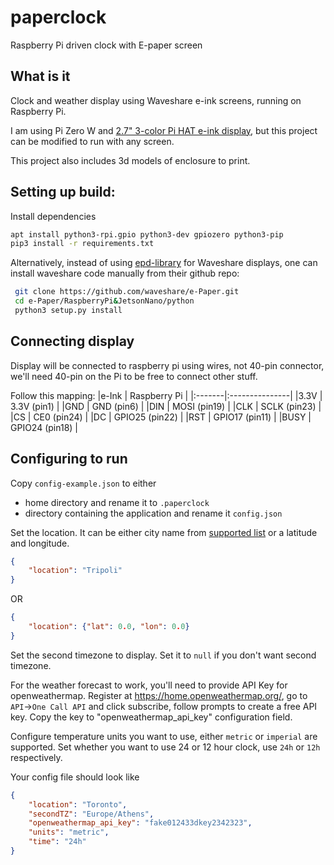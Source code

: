 # paperclock
Raspberry Pi driven clock with E-paper screen

## What is it

Clock and weather display using Waveshare e-ink screens, running on Raspberry Pi.

I am using Pi Zero W and [2.7" 3-color Pi HAT e-ink display](https://www.waveshare.com/wiki/2.7inch_e-Paper_HAT_(B)), but this project can be modified to run with any screen.

This project also includes 3d models of enclosure to print.

## Setting up build:

Install dependencies

```sh
apt install python3-rpi.gpio python3-dev gpiozero python3-pip
pip3 install -r requirements.txt
```

Alternatively, instead of using 
[epd-library](https://pypi.org/project/epd-library/) for Waveshare displays, one can install waveshare code manually from their github repo:

```sh
 git clone https://github.com/waveshare/e-Paper.git
 cd e-Paper/RaspberryPi&JetsonNano/python
 python3 setup.py install
```

## Connecting display

Display will be connected to raspberry pi using wires, not 40-pin connector, we'll need
40-pin on the Pi to be free to connect other stuff.

Follow this mapping:
|e-Ink   | Raspberry Pi   |
|:-------|:---------------|
|3.3V    | 3.3V   (pin1)  |
|GND     | GND    (pin6)  |
|DIN     | MOSI   (pin19) |
|CLK     | SCLK   (pin23) |
|CS      | CE0    (pin24) |
|DC      | GPIO25 (pin22) |
|RST     | GPIO17 (pin11) |
|BUSY    | GPIO24 (pin18) |

## Configuring to run

Copy `config-example.json` to either
 - home directory and rename it to `.paperclock`
 - directory containing the application and rename it `config.json`

Set the location. It can be either city name from [supported list](https://astral.readthedocs.io/en/latest/index.html?highlight=city#cities) or a latitude and longitude.

```json
{ 
    "location": "Tripoli"
}
```
OR
```json
{
    "location": {"lat": 0.0, "lon": 0.0}
}
```
Set the second timezone to display. Set it to `null` if you don't want second timezone.

For the weather forecast to work, you'll need to provide API Key for openweathermap. Register at https://home.openweathermap.org/, go to `API`->`One Call API` and click subscribe, follow prompts to create a free API key. Copy the key to "openweathermap_api_key" configuration field.

Configure temperature units you want to use, either `metric` or `imperial` are supported. 
Set whether you want to use 24 or 12 hour clock, use `24h` or `12h` respectively.

Your config file should look like

```json
{
    "location": "Toronto",
    "secondTZ": "Europe/Athens",
    "openweathermap_api_key": "fake012433dkey2342323",
    "units": "metric",
    "time": "24h"
}
```

